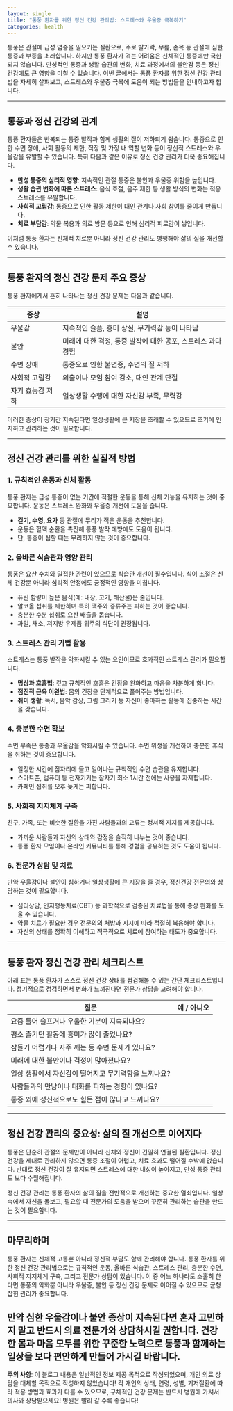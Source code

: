 ```yaml
---
layout: single
title: "통풍 환자를 위한 정신 건강 관리법: 스트레스와 우울증 극복하기"
categories: health
---
```

통풍은 관절에 급성 염증을 일으키는 질환으로, 주로 발가락, 무릎, 손목 등 관절에 심한 통증과 부종을 초래합니다. 하지만 통풍 환자가 겪는 어려움은 신체적인 통증에만 국한되지 않습니다. 만성적인 통증과 생활 습관의 변화, 치료 과정에서의 불안감 등은 정신 건강에도 큰 영향을 미칠 수 있습니다. 이번 글에서는 통풍 환자를 위한 정신 건강 관리법을 자세히 살펴보고, 스트레스와 우울증 극복에 도움이 되는 방법들을 안내하고자 합니다.

---

## 통풍과 정신 건강의 관계

통풍 환자들은 반복되는 통증 발작과 함께 생활의 질이 저하되기 쉽습니다. 통증으로 인한 수면 장애, 사회 활동의 제한, 직장 및 가정 내 역할 변화 등이 정신적 스트레스와 우울감을 유발할 수 있습니다. 특히 다음과 같은 이유로 정신 건강 관리가 더욱 중요해집니다.

- **만성 통증의 심리적 영향**: 지속적인 관절 통증은 불안과 우울증 위험을 높입니다.
- **생활 습관 변화에 따른 스트레스**: 음식 조절, 음주 제한 등 생활 방식의 변화는 적응 스트레스를 유발합니다.
- **사회적 고립감**: 통증으로 인한 활동 제한이 대인 관계나 사회 참여를 줄이게 만듭니다.
- **치료 부담감**: 약물 복용과 의료 방문 등으로 인해 심리적 피로감이 쌓입니다.

이처럼 통풍 환자는 신체적 치료뿐 아니라 정신 건강 관리도 병행해야 삶의 질을 개선할 수 있습니다.

---

## 통풍 환자의 정신 건강 문제 주요 증상

통풍 환자에게서 흔히 나타나는 정신 건강 문제는 다음과 같습니다.

| 증상               | 설명                                               |
|------------------|--------------------------------------------------|
| 우울감             | 지속적인 슬픔, 흥미 상실, 무기력감 등이 나타남                     |
| 불안               | 미래에 대한 걱정, 통증 발작에 대한 공포, 스트레스 과다 경험            |
| 수면 장애           | 통증으로 인한 불면증, 수면의 질 저하                              |
| 사회적 고립감        | 외출이나 모임 참여 감소, 대인 관계 단절                              |
| 자기 효능감 저하      | 일상생활 수행에 대한 자신감 부족, 무력감                             |

이러한 증상이 장기간 지속된다면 일상생활에 큰 지장을 초래할 수 있으므로 조기에 인지하고 관리하는 것이 필요합니다.

---

## 정신 건강 관리를 위한 실질적 방법

### 1. 규칙적인 운동과 신체 활동

통풍 환자는 급성 통증이 없는 기간에 적절한 운동을 통해 신체 기능을 유지하는 것이 중요합니다. 운동은 스트레스 완화와 우울증 개선에 도움을 줍니다.

- **걷기, 수영, 요가** 등 관절에 무리가 적은 운동을 추천합니다.
- 운동은 혈액 순환을 촉진해 통풍 발작 예방에도 도움이 됩니다.
- 단, 통증이 심할 때는 무리하지 않는 것이 중요합니다.

### 2. 올바른 식습관과 영양 관리

통풍은 요산 수치와 밀접한 관련이 있으므로 식습관 개선이 필수입니다. 식이 조절은 신체 건강뿐 아니라 심리적 안정에도 긍정적인 영향을 미칩니다.

- 퓨린 함량이 높은 음식(예: 내장, 고기, 해산물)은 줄입니다.
- 알코올 섭취를 제한하며 특히 맥주와 증류주는 피하는 것이 좋습니다.
- 충분한 수분 섭취로 요산 배출을 돕습니다.
- 과일, 채소, 저지방 유제품 위주의 식단이 권장됩니다.

### 3. 스트레스 관리 기법 활용

스트레스는 통풍 발작을 악화시킬 수 있는 요인이므로 효과적인 스트레스 관리가 필요합니다.

- **명상과 호흡법**: 깊고 규칙적인 호흡은 긴장을 완화하고 마음을 차분하게 합니다.
- **점진적 근육 이완법**: 몸의 긴장을 단계적으로 풀어주는 방법입니다.
- **취미 생활**: 독서, 음악 감상, 그림 그리기 등 자신이 좋아하는 활동에 집중하는 시간을 갖습니다.

### 4. 충분한 수면 확보

수면 부족은 통증과 우울감을 악화시킬 수 있습니다. 수면 위생을 개선하여 충분한 휴식을 취하는 것이 중요합니다.

- 일정한 시간에 잠자리에 들고 일어나는 규칙적인 수면 습관을 유지합니다.
- 스마트폰, 컴퓨터 등 전자기기는 잠자기 최소 1시간 전에는 사용을 자제합니다.
- 카페인 섭취를 오후 늦게는 피합니다.

### 5. 사회적 지지체계 구축

친구, 가족, 또는 비슷한 질환을 가진 사람들과의 교류는 정서적 지지를 제공합니다.

- 가까운 사람들과 자신의 상태와 감정을 솔직히 나누는 것이 좋습니다.
- 통풍 환자 모임이나 온라인 커뮤니티를 통해 경험을 공유하는 것도 도움이 됩니다.

### 6. 전문가 상담 및 치료

만약 우울감이나 불안이 심하거나 일상생활에 큰 지장을 줄 경우, 정신건강 전문의와 상담하는 것이 필요합니다.

- 심리상담, 인지행동치료(CBT) 등 과학적으로 검증된 치료법을 통해 증상 완화를 도울 수 있습니다.
- 약물 치료가 필요한 경우 전문의의 처방과 지시에 따라 적절히 복용해야 합니다.
- 자신의 상태를 정확히 이해하고 적극적으로 치료에 참여하는 태도가 중요합니다.

---

## 통풍 환자 정신 건강 관리 체크리스트

아래 표는 통풍 환자가 스스로 정신 건강 상태를 점검해볼 수 있는 간단 체크리스트입니다. 정기적으로 점검하면서 변화가 느껴진다면 전문가 상담을 고려해야 합니다.

| 질문                                           | 예 / 아니오 |
|----------------------------------------------|------------|
| 요즘 들어 슬프거나 우울한 기분이 지속되나요?                    |            |
| 평소 즐기던 활동에 흥미가 많이 줄었나요?                       |            |
| 잠들기 어렵거나 자주 깨는 등 수면 문제가 있나요?               |            |
| 미래에 대한 불안이나 걱정이 많아졌나요?                        |            |
| 일상 생활에서 자신감이 떨어지고 무기력함을 느끼나요?          |            |
| 사람들과의 만남이나 대화를 피하는 경향이 있나요?              |            |
| 통증 외에 정신적으로도 힘든 점이 많다고 느끼나요?              |            |

---

## 정신 건강 관리의 중요성: 삶의 질 개선으로 이어지다

통풍은 단순히 관절의 문제만이 아니라 신체와 정신이 긴밀히 연결된 질환입니다. 정신 건강을 제대로 관리하지 않으면 통증 조절이 어렵고, 치료 효과도 떨어질 수밖에 없습니다. 반대로 정신 건강이 잘 유지되면 스트레스에 대한 내성이 높아지고, 만성 통증 관리도 보다 수월해집니다.

정신 건강 관리는 통풍 환자의 삶의 질을 전반적으로 개선하는 중요한 열쇠입니다. 일상 속에서 자신을 돌보고, 필요할 때 전문가의 도움을 받으며 꾸준히 관리하는 습관을 만드는 것이 필요합니다.

---

## 마무리하며

통풍 환자는 신체적 고통뿐 아니라 정신적 부담도 함께 관리해야 합니다. 통풍 환자를 위한 정신 건강 관리법으로는 규칙적인 운동, 올바른 식습관, 스트레스 관리, 충분한 수면, 사회적 지지체계 구축, 그리고 전문가 상담이 있습니다. 이 중 어느 하나라도 소홀히 한다면 통풍의 악화뿐 아니라 우울증, 불안 등 정신 건강 문제로 이어질 수 있으므로 균형 잡힌 관리가 중요합니다.

만약 심한 우울감이나 불안 증상이 지속된다면 혼자 고민하지 말고 반드시 의료 전문가와 상담하시길 권합니다. 건강한 몸과 마음 모두를 위한 꾸준한 노력으로 통풍과 함께하는 일상을 보다 편안하게 만들어 가시길 바랍니다.
---

**주의 사항**: 이 블로그 내용은 일반적인 정보 제공 목적으로 작성되었으며, 개인 의료 상담을 대체할 목적으로 작성하지 않았습니다! 각 개인의 상태, 연령, 성별, 기저질환에 따라 적용 방법과 효과가 다를 수 있으므로, 구체적인 건강 문제는 반드시 병원에 가셔서 의사와 상담받으세요! 병원은 빨리 갈 수록 좋습니다!
